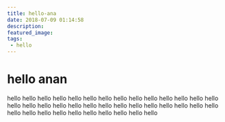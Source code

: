 ```yaml
---
title: hello-ana
date: 2018-07-09 01:14:58
description: 
featured_image: 
tags:
 - hello
---
```

# hello anan
hello hello hello hello hello hello hello hello hello hello hello hello hello hello hello hello hello hello hello hello hello hello hello hello hello hello hello hello hello hello hello hello hello hello hello hello hello hello 
